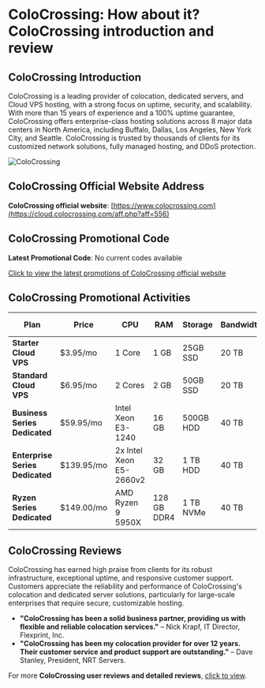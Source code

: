 # ColoCrossing: How about it? ColoCrossing introduction and review

## ColoCrossing Introduction
ColoCrossing is a leading provider of colocation, dedicated servers, and Cloud VPS hosting, with a strong focus on uptime, security, and scalability. With more than 15 years of experience and a 100% uptime guarantee, ColoCrossing offers enterprise-class hosting solutions across 8 major data centers in North America, including Buffalo, Dallas, Los Angeles, New York City, and Seattle. ColoCrossing is trusted by thousands of clients for its customized network solutions, fully managed hosting, and DDoS protection.

![ColoCrossing](https://github.com/user-attachments/assets/f90d4b37-0a59-47d0-891c-01e19ac1627f)

## ColoCrossing Official Website Address
**ColoCrossing official website**: [https://www.colocrossing.com](https://cloud.colocrossing.com/aff.php?aff=556)

## ColoCrossing Promotional Code
**Latest Promotional Code**: No current codes available  

[Click to view the latest promotions of ColoCrossing official website](https://cloud.colocrossing.com/aff.php?aff=556)

## ColoCrossing Promotional Activities

| Plan                | Price         | CPU                      | RAM          | Storage          | Bandwidth   | Network Ports  | Purchase Link                                |
|---------------------|---------------|--------------------------|--------------|------------------|-------------|----------------|----------------------------------------------|
| **Starter Cloud VPS**| $3.95/mo      | 1 Core                    | 1 GB         | 25GB SSD         | 20 TB       | 1 Gbps         | [Order Now](https://cloud.colocrossing.com/aff.php?aff=556)    |
| **Standard Cloud VPS**| $6.95/mo     | 2 Cores                   | 2 GB         | 50GB SSD         | 20 TB       | 1 Gbps         | [Order Now](https://cloud.colocrossing.com/aff.php?aff=556)    |
| **Business Series Dedicated** | $59.95/mo | Intel Xeon E3-1240      | 16 GB        | 500GB HDD        | 40 TB       | 1 Gbps         | [Order Now](https://cloud.colocrossing.com/aff.php?aff=556)    |
| **Enterprise Series Dedicated**| $139.95/mo | 2x Intel Xeon E5-2660v2 | 32 GB        | 1 TB HDD         | 40 TB       | 1 Gbps         | [Order Now](https://cloud.colocrossing.com/aff.php?aff=556)    |
| **Ryzen Series Dedicated**      | $149.00/mo | AMD Ryzen 9 5950X      | 128 GB DDR4  | 1 TB NVMe        | 40 TB       | 1 Gbps         | [Order Now](https://cloud.colocrossing.com/aff.php?aff=556)    |

## ColoCrossing Reviews
ColoCrossing has earned high praise from clients for its robust infrastructure, exceptional uptime, and responsive customer support. Customers appreciate the reliability and performance of ColoCrossing's colocation and dedicated server solutions, particularly for large-scale enterprises that require secure, customizable hosting.

- **"ColoCrossing has been a solid business partner, providing us with flexible and reliable colocation services."** – Nick Krapf, IT Director, Flexprint, Inc.
- **"ColoCrossing has been my colocation provider for over 12 years. Their customer service and product support are outstanding."** – Dave Stanley, President, NRT Servers.
  
For more **ColoCrossing user reviews and detailed reviews**, [click to view](https://cloud.colocrossing.com/aff.php?aff=556).
